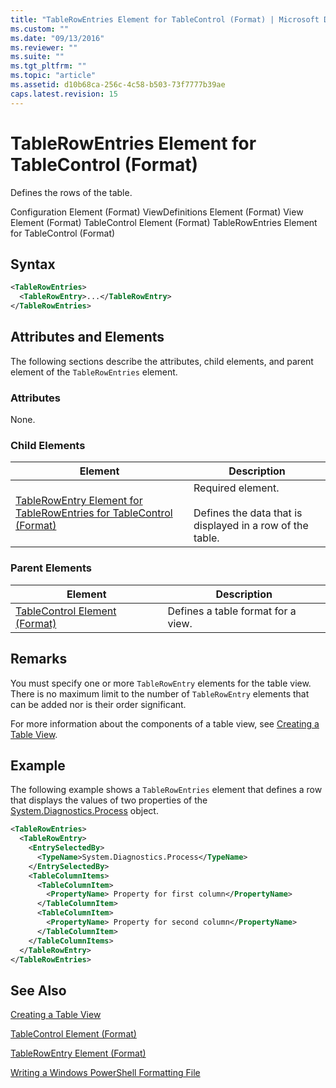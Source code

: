```yaml
---
title: "TableRowEntries Element for TableControl (Format) | Microsoft Docs"
ms.custom: ""
ms.date: "09/13/2016"
ms.reviewer: ""
ms.suite: ""
ms.tgt_pltfrm: ""
ms.topic: "article"
ms.assetid: d10b68ca-256c-4c58-b503-73f7777b39ae
caps.latest.revision: 15
---
```

# TableRowEntries Element for TableControl (Format)

Defines the rows of the table.

Configuration Element (Format)
ViewDefinitions Element (Format)
View Element (Format)
TableControl Element (Format)
TableRowEntries Element for TableControl (Format)

## Syntax

```xml
<TableRowEntries>
  <TableRowEntry>...</TableRowEntry>
</TableRowEntries>
```

## Attributes and Elements

The following sections describe the attributes, child elements, and parent element of the `TableRowEntries` element.

### Attributes

None.

### Child Elements

|Element|Description|
|-------------|-----------------|
|[TableRowEntry Element for TableRowEntries for TableControl (Format)](./tablerowentry-element-for-tablerowentroes-for-tablecontrol-format.md)|Required element.<br /><br /> Defines the data that is displayed in a row of the table.|

### Parent Elements

|Element|Description|
|-------------|-----------------|
|[TableControl Element (Format)](./tablecontrol-element-format.md)|Defines a table format for a view.|

## Remarks

You must specify one or more `TableRowEntry` elements for the table view. There is no maximum limit to the number of `TableRowEntry` elements that can be added nor is their order significant.

For more information about the components of a table view, see [Creating a Table View](./creating-a-table-view.md).

## Example

The following example shows a `TableRowEntries` element that defines a row that displays the values of two properties of the [System.Diagnostics.Process](/dotnet/api/System.Diagnostics.Process) object.

```xml
<TableRowEntries>
  <TableRowEntry>
    <EntrySelectedBy>
      <TypeName>System.Diagnostics.Process</TypeName>
    </EntrySelectedBy>
    <TableColumnItems>
      <TableColumnItem>
        <PropertyName> Property for first column</PropertyName>
      </TableColumnItem>
      <TableColumnItem>
        <PropertyName> Property for second column</PropertyName>
      </TableColumnItem>
    </TableColumnItems>
  </TableRowEntry>
</TableRowEntries>

```

## See Also

[Creating a Table View](./creating-a-table-view.md)

[TableControl Element (Format)](./tablecontrol-element-format.md)

[TableRowEntry Element (Format)](./tablerowentry-element-for-tablerowentroes-for-tablecontrol-format.md)

[Writing a Windows PowerShell Formatting File](./writing-a-powershell-formatting-file.md)
